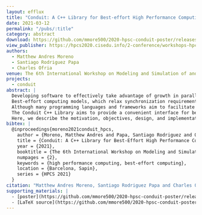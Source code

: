 ```yaml
---
layout: efflux
title: "Conduit: A C++ Library for Best-effort High Performance Computing"
date: 2021-03-12
permalink: "/pubs/:title"
category: abstract
download: https://github.com/mmore500/2020-hpsc-conduit-poster/releases/download/1.0.0/2020-spsc-extended-abstract-word.pdf
view_publisher: https://hpcs2020.cisedu.info/2-conference/workshops-hpcs2020/workshop19-mspds
authors:
  - Matthew Andres Moreno
  - Santiago Rodriguez Papa
  - Charles Ofria
venue: The 6th International Workshop on Modeling and Simulation of and by Parallel and Distributed Systems (MSPDS 2020)
projects:
  - conduit
abstract: |
  Developing software to effectively take advantage of growth in parallel and distributed processing capacity poses significant challenges.
  Best-effort computing models, which relax synchronization requirements, have been proposed as a strategy to overcome challenges harness high performance computing at extreme scale.
  Although many programming languages and frameworks aim to facilitate software development for high performance applications, existing prevalent tools do not expose an explicit best-effort interface.
  The Conduit C++ Library aims to provide a convenient interface for best-effort inter-thread and inter-process communication.
  Here, we describe the motivation, objectives, design, and implementation of the library.
bibtex: |
  @inproceedings{moreno2021conduit_hpcs,
    author = {Moreno, Matthew Andres and Papa, Santiago Rodriguez and Ofria, Charles},
    title = {Conduit: A C++ Library for Best-Effort High Performance Computing},
    year = {2021},
    booktitle = {The 6th International Workshop on Modeling and Simulation of and by Parallel and Distributed Systems (MSPDS 2020)},
    numpages = {2},
    keywords = {high performance computing, best-effort computing},
    location = {Barcelona, Sapin},
    series = {HPCS 2021}
  }
citation: "Matthew Andres Moreno, Santiago Rodriguez Papa and Charles Ofria. 2021. Conduit: A C++ Library for Best-Effort High Performance Computing. MSPDS 2020: The 6th International Workshop on Modeling and Simulation of and by Parallel and Distributed Systems."
supporting_materials: |
  - [poster](https://github.com/mmore500/2020-hpsc-conduit-poster/releases/download/1.0.0/2020-conduit-poster-hpcs.pdf)
  - [LaTeX source](https://github.com/mmore500/2020-hpsc-conduit-poster/) [via GitHub <i class="icon-github-1"></i>](https://github.com/)
---
```

